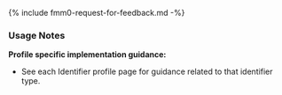 {% include fmm0-request-for-feedback.md -%}

### Usage Notes

**Profile specific implementation guidance:**
- See each Identifier profile page for guidance related to that identifier type.
